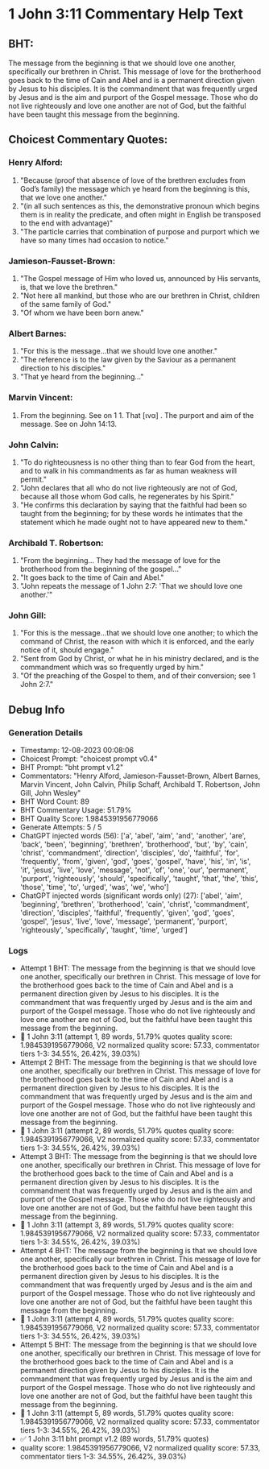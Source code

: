 # 1 John 3:11 Commentary Help Text

## BHT:
The message from the beginning is that we should love one another, specifically our brethren in Christ. This message of love for the brotherhood goes back to the time of Cain and Abel and is a permanent direction given by Jesus to his disciples. It is the commandment that was frequently urged by Jesus and is the aim and purport of the Gospel message. Those who do not live righteously and love one another are not of God, but the faithful have been taught this message from the beginning.

## Choicest Commentary Quotes:
### Henry Alford:
1. "Because (proof that absence of love of the brethren excludes from God’s family) the message which ye heard from the beginning is this, that we love one another."
2. "(in all such sentences as this, the demonstrative pronoun which begins them is in reality the predicate, and often might in English be transposed to the end with advantage)"
3. "The particle carries that combination of purpose and purport which we have so many times had occasion to notice."

### Jamieson-Fausset-Brown:
1. "The Gospel message of Him who loved us, announced by His servants, is, that we love the brethren."
2. "Not here all mankind, but those who are our brethren in Christ, children of the same family of God."
3. "Of whom we have been born anew."

### Albert Barnes:
1. "For this is the message...that we should love one another."
2. "The reference is to the law given by the Saviour as a permanent direction to his disciples."
3. "That ye heard from the beginning..."

### Marvin Vincent:
1. From the beginning. See on 1 1. 
That [ινα] . The purport and aim of the message. See on John 14:13.


### John Calvin:
1. "To do righteousness is no other thing than to fear God from the heart, and to walk in his commandments as far as human weakness will permit." 
2. "John declares that all who do not live righteously are not of God, because all those whom God calls, he regenerates by his Spirit."
3. "He confirms this declaration by saying that the faithful had been so taught from the beginning; for by these words he intimates that the statement which he made ought not to have appeared new to them."

### Archibald T. Robertson:
1. "From the beginning... They had the message of love for the brotherhood from the beginning of the gospel..." 
2. "It goes back to the time of Cain and Abel." 
3. "John repeats the message of 1 John 2:7: 'That we should love one another.'"

### John Gill:
1. "For this is the message...that we should love one another; to which the command of Christ, the reason with which it is enforced, and the early notice of it, should engage."
2. "Sent from God by Christ, or what he in his ministry declared, and is the commandment which was so frequently urged by him."
3. "Of the preaching of the Gospel to them, and of their conversion; see 1 John 2:7."


## Debug Info
### Generation Details
- Timestamp: 12-08-2023 00:08:06
- Choicest Prompt: "choicest prompt v0.4"
- BHT Prompt: "bht prompt v1.2"
- Commentators: "Henry Alford, Jamieson-Fausset-Brown, Albert Barnes, Marvin Vincent, John Calvin, Philip Schaff, Archibald T. Robertson, John Gill, John Wesley"
- BHT Word Count: 89
- BHT Commentary Usage: 51.79%
- BHT Quality Score: 1.9845391956779066
- Generate Attempts: 5 / 5
- ChatGPT injected words (56):
	['a', 'abel', 'aim', 'and', 'another', 'are', 'back', 'been', 'beginning', 'brethren', 'brotherhood', 'but', 'by', 'cain', 'christ', 'commandment', 'direction', 'disciples', 'do', 'faithful', 'for', 'frequently', 'from', 'given', 'god', 'goes', 'gospel', 'have', 'his', 'in', 'is', 'it', 'jesus', 'live', 'love', 'message', 'not', 'of', 'one', 'our', 'permanent', 'purport', 'righteously', 'should', 'specifically', 'taught', 'that', 'the', 'this', 'those', 'time', 'to', 'urged', 'was', 'we', 'who']
- ChatGPT injected words (significant words only) (27):
	['abel', 'aim', 'beginning', 'brethren', 'brotherhood', 'cain', 'christ', 'commandment', 'direction', 'disciples', 'faithful', 'frequently', 'given', 'god', 'goes', 'gospel', 'jesus', 'live', 'love', 'message', 'permanent', 'purport', 'righteously', 'specifically', 'taught', 'time', 'urged']

### Logs
- Attempt 1 BHT: The message from the beginning is that we should love one another, specifically our brethren in Christ. This message of love for the brotherhood goes back to the time of Cain and Abel and is a permanent direction given by Jesus to his disciples. It is the commandment that was frequently urged by Jesus and is the aim and purport of the Gospel message. Those who do not live righteously and love one another are not of God, but the faithful have been taught this message from the beginning.
- 🔄 1 John 3:11 (attempt 1, 89 words, 51.79% quotes quality score: 1.9845391956779066, V2 normalized quality score: 57.33, commentator tiers 1-3: 34.55%, 26.42%, 39.03%)
- Attempt 2 BHT: The message from the beginning is that we should love one another, specifically our brethren in Christ. This message of love for the brotherhood goes back to the time of Cain and Abel and is a permanent direction given by Jesus to his disciples. It is the commandment that was frequently urged by Jesus and is the aim and purport of the Gospel message. Those who do not live righteously and love one another are not of God, but the faithful have been taught this message from the beginning.
- 🔄 1 John 3:11 (attempt 2, 89 words, 51.79% quotes quality score: 1.9845391956779066, V2 normalized quality score: 57.33, commentator tiers 1-3: 34.55%, 26.42%, 39.03%)
- Attempt 3 BHT: The message from the beginning is that we should love one another, specifically our brethren in Christ. This message of love for the brotherhood goes back to the time of Cain and Abel and is a permanent direction given by Jesus to his disciples. It is the commandment that was frequently urged by Jesus and is the aim and purport of the Gospel message. Those who do not live righteously and love one another are not of God, but the faithful have been taught this message from the beginning.
- 🔄 1 John 3:11 (attempt 3, 89 words, 51.79% quotes quality score: 1.9845391956779066, V2 normalized quality score: 57.33, commentator tiers 1-3: 34.55%, 26.42%, 39.03%)
- Attempt 4 BHT: The message from the beginning is that we should love one another, specifically our brethren in Christ. This message of love for the brotherhood goes back to the time of Cain and Abel and is a permanent direction given by Jesus to his disciples. It is the commandment that was frequently urged by Jesus and is the aim and purport of the Gospel message. Those who do not live righteously and love one another are not of God, but the faithful have been taught this message from the beginning.
- 🔄 1 John 3:11 (attempt 4, 89 words, 51.79% quotes quality score: 1.9845391956779066, V2 normalized quality score: 57.33, commentator tiers 1-3: 34.55%, 26.42%, 39.03%)
- Attempt 5 BHT: The message from the beginning is that we should love one another, specifically our brethren in Christ. This message of love for the brotherhood goes back to the time of Cain and Abel and is a permanent direction given by Jesus to his disciples. It is the commandment that was frequently urged by Jesus and is the aim and purport of the Gospel message. Those who do not live righteously and love one another are not of God, but the faithful have been taught this message from the beginning.
- 🔄 1 John 3:11 (attempt 5, 89 words, 51.79% quotes quality score: 1.9845391956779066, V2 normalized quality score: 57.33, commentator tiers 1-3: 34.55%, 26.42%, 39.03%)
- ✅ 1 John 3:11 bht prompt v1.2 (89 words, 51.79% quotes)
- quality score: 1.9845391956779066, V2 normalized quality score: 57.33, commentator tiers 1-3: 34.55%, 26.42%, 39.03%)